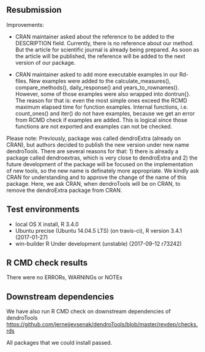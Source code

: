 ##  Resubmission

Improvements: 
- CRAN maintainer asked about the reference to be added to the DESCRIPTION field. Currently, there is no reference about our method. But the article for scientific journal is already being prepared. As soon as the article will be published, the reference will be added to the next version of our package. 

- CRAN maintainer asked to add more executable examples in our Rd-files. New examples were added to the calculate_measures(), compare_methods(), daily_response() and years_to_rownames(). However, some of those examples were also wrapped into dontrun{}. The reason for that is: even the most simple ones exceed the RCMD maximum elapsed time for function examples. 
Internal functions, i.e. count_ones() and iter() do not have examples, because we get an error from RCMD check if examples are added. This is logical since those functions are not exported and examples can not be checked. 

Please note: Previously, package was called dendroExtra (already on CRAN), but authors decided to publish the new version under new name dendroTools. There are several reasons for that:  1) there is already a package called dendroextras, which is very close to dendroExtra and 2) the future development of the package will be focused on the implementation of new tools, so the new name is definately more appropriate. We kindly ask CRAN for understanding and to approve the change of the name of this package. Here, we ask CRAN, when dendroTools will be on CRAN, to remove the dendroExtra package from CRAN. 

## Test environments
* local OS X install, R 3.4.0
* Ubuntu precise (Ubuntu 14.04.5 LTS) (on travis-ci), R version 3.4.1 (2017-01-27)
* win-builder R Under development (unstable) (2017-09-12 r73242)

## R CMD check results
There were no ERRORs, WARNINGs or NOTEs

## Downstream dependencies
We have also run R CMD check on downstream dependencies of dendroTools
https://github.com/jernejjevsenak/dendroTools/blob/master/revdep/checks.rds

All packages that we could install passed. 
